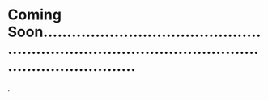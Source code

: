 # Coming Soon..............................................................................................................................
.
